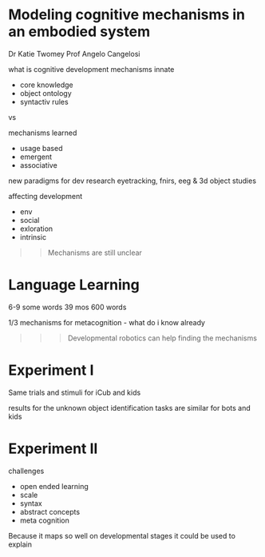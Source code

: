 # Modeling cognitive mechanisms in an embodied system
Dr Katie Twomey
Prof Angelo Cangelosi


what is cognitive development
mechanisms innate
- core knowledge
- object ontology
- syntactiv rules

vs

mechanisms learned
- usage based
- emergent
- associative

new paradigms for dev research
eyetracking, fnirs, eeg & 3d object studies

affecting development
- env
- social
- exloration
- intrinsic

>> Mechanisms are still unclear


# Language Learning
6-9 some words
39 mos 600 words

1/3 mechanisms for 
metacognition - what do i know already

>>> Developmental robotics can help finding the mechanisms

# Experiment I
Same trials and stimuli for iCub and kids

results for the unknown object identification tasks are similar for bots and kids

# Experiment II
challenges
- open ended learning
- scale
- syntax
- abstract concepts
- meta cognition

Because it maps so well on developmental stages it could be used to explain
